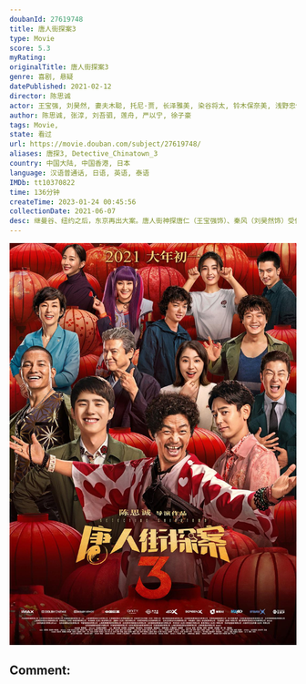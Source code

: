 ```yaml
---
doubanId: 27619748
title: 唐人街探案3
type: Movie
score: 5.3
myRating: 
originalTitle: 唐人街探案3
genre: 喜剧, 悬疑
datePublished: 2021-02-12
director: 陈思诚
actor: 王宝强, 刘昊然, 妻夫木聪, 托尼·贾, 长泽雅美, 染谷将太, 铃木保奈美, 浅野忠信, 三浦友和, 尚语贤, 肖央, 张子枫, 邱泽, 张钧甯, 马伯骞, 程潇, 陈哲远, 李明轩, 崔雨鑫, 张一白, 文咏珊, 张熙然, 克拉拉, 树林伸, 刘德华, 陈思诚, 平山日和, 奥田瑛二, 六平直政, 酒向芳, 秋山成勋, 桥本爱实, 长井短, 宇治清高, 张国强, 大鹏, 陈祉希, 林沐然, 田代良德, 尚玄, 下京庆子, 松角洋平, 松浦佐知子, 饭田孝男, 谷手人, 古泽裕介, 奥居元雅, 直行·费尔南德斯
author: 陈思诚, 张淳, 刘吾驷, 莲舟, 严以宁, 徐子豪
tags: Movie, 
state: 看过
url: https://movie.douban.com/subject/27619748/
aliases: 唐探3, Detective_Chinatown_3
country: 中国大陆, 中国香港, 日本
language: 汉语普通话, 日语, 英语, 泰语
IMDb: tt10370822
time: 136分钟
createTime: 2023-01-24 00:45:56
collectionDate: 2021-06-07
desc: 继曼谷、纽约之后，东京再出大案。唐人街神探唐仁（王宝强饰）、秦风（刘昊然饰）受侦探野田昊（妻夫木聪饰）的邀请前往破案。“CRIMASTER世界侦探排行榜”中的侦探们闻讯后也齐聚东京，加入挑战，而...
---
```


![image](assets/p2622388983.jpg)

Comment: 
---

